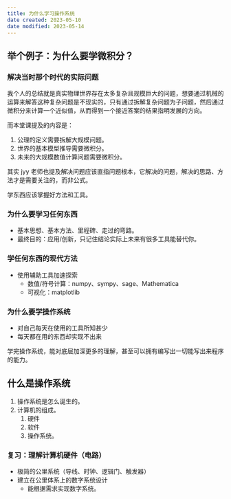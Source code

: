 ```yaml
---
title: 为什么学习操作系统
date created: 2023-05-10
date modified: 2023-05-14
---
```


## 举个例子：为什么要学微积分？

### 解决当时那个时代的实际问题

我个人的总结就是真实物理世界存在太多复杂且规模巨大的问题，想要通过机械的运算来解答这种复杂问题是不现实的，只有通过拆解复杂问题为子问题，然后通过微积分来计算一个近似值，从而得到一个接近答案的结果指明发展的方向。

而本堂课提及的内容是：

1. 公理的定义需要拆解大规模问题。
2. 世界的基本模型推导需要微积分。
3. 未来的大规模数值计算问题需要微积分。

其实 jyy 老师也提及解决问题应该直指问题根本，它解决的问题，解决的思路、方法才是需要关注的，而非公式。

学东西应该掌握好方法和工具。

### 为什么要学习任何东西
- 基本思想、基本方法、里程碑、走过的弯路。
- 最终目的：应用/创新，只记住结论实际上未来有很多工具能替代你。

### 学任何东西的现代方法
- 使用辅助工具加速探索
	- 数值/符号计算：numpy、sympy、sage、Mathematica
	- 可视化：matplotlib


### 为什么要学操作系统
- 对自己每天在使用的工具所知甚少
- 每天都在用的东西却实现不出来

学完操作系统，能对底层加深更多的理解，甚至可以拥有编写出一切能写出来程序的能力。

## 什么是操作系统
1. 操作系统是怎么诞生的。
2. 计算机的组成。
	1. 硬件
	2. 软件
	3. 操作系统。

### 复习：理解计算机硬件（电路）
- 极简的公里系统（导线、时钟、逻辑门、触发器）
- 建立在公里体系上的数字系统设计
	- 能根据需求实现数字系统。

